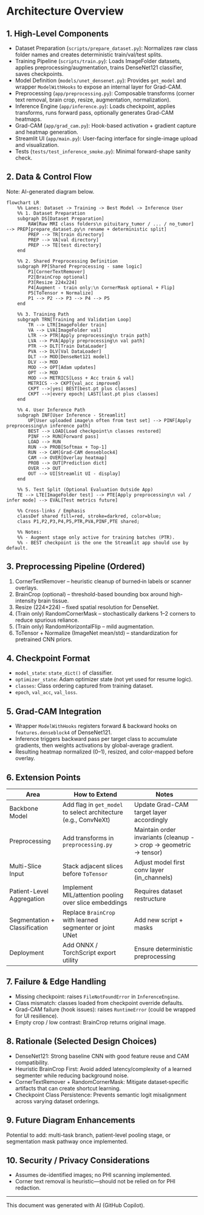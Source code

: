 # Architecture Overview

## 1. High-Level Components

- Dataset Preparation (`scripts/prepare_dataset.py`): Normalizes raw class folder names and creates deterministic train/val/test splits.
- Training Pipeline (`scripts/train.py`): Loads ImageFolder datasets, applies preprocessing/augmentation, trains DenseNet121 classifier, saves checkpoints.
- Model Definition (`models/unet_densenet.py`): Provides `get_model` and wrapper `ModelWithHooks` to expose an internal layer for Grad-CAM.
- Preprocessing (`app/preprocessing.py`): Composable transforms (corner text removal, brain crop, resize, augmentation, normalization).
- Inference Engine (`app/inference.py`): Loads checkpoint, applies transforms, runs forward pass, optionally generates Grad-CAM heatmaps.
- Grad-CAM (`app/grad_cam.py`): Hook-based activation + gradient capture and heatmap generation.
- Streamlit UI (`app/main.py`): User-facing interface for single-image upload and visualization.
- Tests (`tests/test_inference_smoke.py`): Minimal forward-shape sanity check.

## 2. Data & Control Flow

Note: AI-generated diagram below.
```mermaid
flowchart LR
    %% Lanes: Dataset -> Training -> Best Model -> Inference User
    %% 1. Dataset Preparation
    subgraph DS[Dataset Preparation]
        RAW[Raw MRI class folders\n pituitary_tumor / ... / no_tumor] --> PREP[prepare_dataset.py\n rename + deterministic split]
        PREP --> TR[train directory]
        PREP --> VA[val directory]
        PREP --> TE[test directory]
    end

    %% 2. Shared Preprocessing Definition
    subgraph PP[Shared Preprocessing - same logic]
        P1[CornerTextRemover]
        P2[BrainCrop optional]
        P3[Resize 224x224]
        P4[Augment - train only:\n CornerMask optional + Flip]
        P5[ToTensor + Normalize]
        P1 --> P2 --> P3 --> P4 --> P5
    end

    %% 3. Training Path
    subgraph TRN[Training and Validation Loop]
        TR --> LTR[ImageFolder train]
        VA --> LVA[ImageFolder val]
        LTR --> PTR[Apply preprocessing\n train path]
        LVA --> PVA[Apply preprocessing\n val path]
        PTR --> DLT[Train DataLoader]
        PVA --> DLV[Val DataLoader]
        DLT --> MOD[DenseNet121 model]
        DLV --> MOD
        MOD --> OPT[Adam updates]
        OPT --> MOD
        MOD --> METRICS[Loss + Acc train & val]
        METRICS --> CKPT{val_acc improved}
        CKPT -->|yes| BEST[best.pt plus classes]
        CKPT -->|every epoch| LAST[last.pt plus classes]
    end

    %% 4. User Inference Path
    subgraph INF[User Inference - Streamlit]
        UP[User uploaded image\n often from test set] --> PINF[Apply preprocessing\n inference path]
        BEST --> LOAD[Load checkpoint\n classes restored]
        PINF --> RUN[Forward pass]
        LOAD --> RUN
        RUN --> PROB[Softmax + Top-1]
        RUN --> CAM[Grad-CAM denseblock4]
        CAM --> OVER[Overlay heatmap]
        PROB --> OUT[Prediction dict]
        OVER --> OUT
        OUT --> UI[Streamlit UI - display]
    end

    %% 5. Test Split (Optional Evaluation Outside App)
    TE --> LTE[ImageFolder test] --> PTE[Apply preprocessing\n val / infer mode] --> EVAL[Test metrics future]

    %% Cross-links / Emphasis
    classDef shared fill=red, stroke=darkred, color=blue;
    class P1,P2,P3,P4,P5,PTR,PVA,PINF,PTE shared;

    %% Notes:
    %% - Augment stage only active for training batches (PTR).
    %% - BEST checkpoint is the one the Streamlit app should use by default.
```

## 3. Preprocessing Pipeline (Ordered)
1. CornerTextRemover – heuristic cleanup of burned‑in labels or scanner overlays.
2. BrainCrop (optional) – threshold-based bounding box around high-intensity brain tissue.
3. Resize (224×224) – fixed spatial resolution for DenseNet.
4. (Train only) RandomCornerMask – stochastically darkens 1–2 corners to reduce spurious reliance.
5. (Train only) RandomHorizontalFlip – mild augmentation.
6. ToTensor + Normalize (ImageNet mean/std) – standardization for pretrained CNN priors.

## 4. Checkpoint Format
- `model_state`: `state_dict()` of classifier.
- `optimizer_state`: Adam optimizer state (not yet used for resume logic).
- `classes`: Class ordering captured from training dataset.
- `epoch`, `val_acc`, `val_loss`.

## 5. Grad-CAM Integration
- Wrapper `ModelWithHooks` registers forward & backward hooks on `features.denseblock4` of DenseNet121.
- Inference triggers backward pass per target class to accumulate gradients, then weights activations by global-average gradient.
- Resulting heatmap normalized (0–1), resized, and color-mapped before overlay.

## 6. Extension Points
| Area | How to Extend | Notes |
|------|---------------|-------|
| Backbone Model | Add flag in `get_model` to select architecture (e.g., ConvNeXt) | Update Grad-CAM target layer accordingly |
| Preprocessing | Add transforms in `preprocessing.py` | Maintain order invariants (cleanup -> crop -> geometric -> tensor) |
| Multi-Slice Input | Stack adjacent slices before `ToTensor` | Adjust model first conv layer (in_channels) |
| Patient-Level Aggregation | Implement MIL/attention pooling over slice embeddings | Requires dataset restructure |
| Segmentation + Classification | Replace `BrainCrop` with learned segmenter or joint UNet | Add new script + masks |
| Deployment | Add ONNX / TorchScript export utility | Ensure deterministic preprocessing |

## 7. Failure & Edge Handling
- Missing checkpoint: raises `FileNotFoundError` in `InferenceEngine`.
- Class mismatch: classes loaded from checkpoint override defaults.
- Grad-CAM failure (hook issues): raises `RuntimeError` (could be wrapped for UI resilience).
- Empty crop / low contrast: BrainCrop returns original image.

## 8. Rationale (Selected Design Choices)
- DenseNet121: Strong baseline CNN with good feature reuse and CAM compatibility.
- Heuristic BrainCrop First: Avoid added latency/complexity of a learned segmenter while reducing background noise.
- CornerTextRemover + RandomCornerMask: Mitigate dataset‑specific artifacts that can create shortcut learning.
- Checkpoint Class Persistence: Prevents semantic logit misalignment across varying dataset orderings.

## 9. Future Diagram Enhancements
Potential to add: multi-task branch, patient-level pooling stage, or segmentation mask pathway once implemented.

## 10. Security / Privacy Considerations
- Assumes de-identified images; no PHI scanning implemented.
- Corner text removal is heuristic—should not be relied on for PHI redaction.

---
This document was generated with AI (GitHub Copilot).

